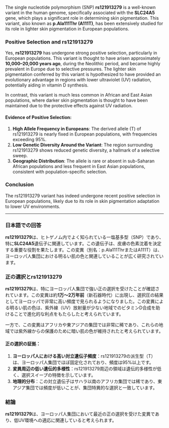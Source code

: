 The single nucleotide polymorphism (SNP) **rs121913279** is a well-known variant in the human genome, specifically associated with the **SLC24A5** gene, which plays a significant role in determining skin pigmentation. This variant, also known as **p.Ala111Thr (A111T)**, has been extensively studied for its role in lighter skin pigmentation in European populations.

### Positive Selection and rs121913279
Yes, **rs121913279** has undergone strong positive selection, particularly in European populations. This variant is thought to have arisen approximately **10,000–20,000 years ago**, during the Neolithic period, and became highly prevalent in Europe due to selective pressures. The lighter skin pigmentation conferred by this variant is hypothesized to have provided an evolutionary advantage in regions with lower ultraviolet (UV) radiation, potentially aiding in vitamin D synthesis.

In contrast, this variant is much less common in African and East Asian populations, where darker skin pigmentation is thought to have been maintained due to the protective effects against UV radiation.

#### Evidence of Positive Selection:
1. **High Allele Frequency in Europeans**: The derived allele (T) of rs121913279 is nearly fixed in European populations, with frequencies exceeding 95%.
2. **Low Genetic Diversity Around the Variant**: The region surrounding rs121913279 shows reduced genetic diversity, a hallmark of a selective sweep.
3. **Geographic Distribution**: The allele is rare or absent in sub-Saharan African populations and less frequent in East Asian populations, consistent with population-specific selection.

### Conclusion
The rs121913279 variant has indeed undergone recent positive selection in European populations, likely due to its role in skin pigmentation adaptation to lower UV environments.

---

### 日本語での回答
**rs121913279**は、ヒトゲノム内でよく知られている一塩基多型（SNP）であり、特に**SLC24A5**遺伝子に関連しています。この遺伝子は、皮膚の色素沈着を決定する重要な役割を果たします。この変異（別名：p.Ala111ThrまたはA111T）は、ヨーロッパ人集団における明るい肌の色と関連していることが広く研究されています。

### 正の選択とrs121913279
**rs121913279**は、特にヨーロッパ人集団で強い正の選択を受けたことが確認されています。この変異は約**1万～2万年前**（新石器時代）に出現し、選択圧の結果としてヨーロッパで非常に高い頻度で見られるようになりました。この変異による明るい肌の色は、紫外線（UV）放射量が少ない地域でのビタミンD合成を助けることで進化的な利点をもたらしたと考えられています。

一方で、この変異はアフリカや東アジアの集団では非常に稀であり、これらの地域では紫外線からの保護のために暗い肌の色が維持されたと考えられています。

#### 正の選択の証拠：
1. **ヨーロッパ人における高い対立遺伝子頻度**：rs121913279の派生型（T）は、ヨーロッパ人集団でほぼ固定化されており、頻度は95%以上です。
2. **変異周辺の低い遺伝的多様性**：rs121913279周辺の領域は遺伝的多様性が低く、選択スイープの特徴を示しています。
3. **地理的分布**：この対立遺伝子はサハラ以南のアフリカ集団では稀であり、東アジア集団では頻度が低いことが、集団特異的な選択と一致しています。

### 結論
**rs121913279**は、ヨーロッパ人集団において最近の正の選択を受けた変異であり、低UV環境への適応に関連していると考えられます。